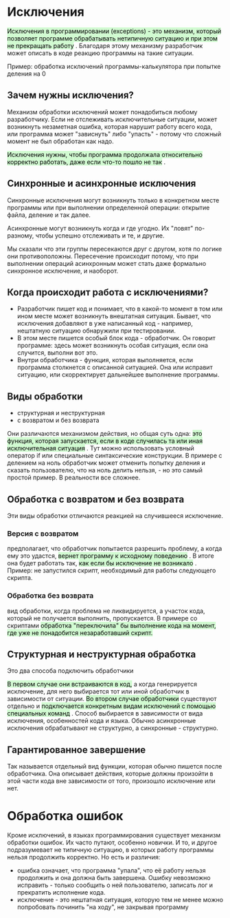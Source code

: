 # Исключения
<mark style="background: #BBFABBA6;">Исключения в программировании (exceptions) - это механизм, который позволяет программе обрабатывать нетипичную ситуацию и при этом не прекращать работу</mark> . Благодаря этому механизму разработчик может описать в коде реакцию программы на такие ситуации.

Пример:
обработка исключений программы-калькулятора при попытке деления на 0
## Зачем нужны исключения?
Механизм обработки исключений может понадобиться любому разработчику. Если не отслеживать исключительные ситуации, может возникнуть незаметная ошибка, которая нарушит работу всего кода, или программа может "зависнуть" либо "упасть" - потому что сложный момент не был обработан как надо.

<mark style="background: #BBFABBA6;">Исключения нужны, чтобы программа продолжала относительно корректно работать, даже если что-то пошло не так</mark> .

## Синхронные и асинхронные исключения
Синхронные исключения могут возникнуть только в конкретном месте программы или при выполнении определенной операции: открытие файла, деление и так далее.

Асинхронные могут возникнуть когда и где угодно. Их "ловят" по-разному, чтобы успешно отслеживать и те, и другие.


Мы сказали что эти группы пересекаются друг с другом, хотя по логике они противоположны. Пересечение происходит потому, что при выполнении операций асинхронным может стать даже формально синхронное исключение, и наоборот.

## Когда происходит работа с исключениями?
- Разработчик пишет код и понимает, что в какой-то момент в том или ином месте может возникнуть внештатная ситуация. Бывает, что исключения добавляют в уже написанный код - например, нештатную ситуацию обнаружили при тестировании.
- В этом месте пишется особый блок кода - обработчик. Он говорит программе: здесь может возникнуть особая ситуация, если она случится, выполни вот это.
- Внутри обработчика - функция, которая выполняется, если программа столкнется с описанной ситуацией. Она или исправит ситуацию, или скорректирует дальнейшее выполнение программы.

## Виды обработки
- структурная и неструктурная
- с возвратом и без возврата

Они различаются механизмом действия, но общая суть одна: <mark style="background: #BBFABBA6;">это функция, которая запускается, если в коде случилась та или иная исключительная ситуация</mark> . Тут можно использовать условный оператор if или специальные синтаксические конструкции.
В примере с делением на ноль обработчик может отменить попытку деления и сказать пользователю, что на ноль делить нельзя, - но это самый простой пример. В реальности все сложнее.

## Обработка с возвратом и без возврата
Эти виды обработки отличаются реакцией на случившееся исключение.

### Версия с возвратом
предполагает, что обработчик попытается разрешить проблему, а когда ему это удастся, <mark style="background: #BBFABBA6;">вернет программу к исходному поведению</mark> . В итоге она будет работать так, <mark style="background: #BBFABBA6;">как если бы исключение не возникало</mark> .
Пример: не запустился скрипт, необходимый для работы следующего скрипта.

### Обработка без возврата
вид обработки, когда проблема не ликвидируется, а участок кода, который не получается выполнить, пропускается. В примере со скриптами <mark style="background: #BBFABBA6;">обработка "переключила" бы выполнение кода на момент, где уже не понадобится незаработавший скрипт.</mark> 

## Структурная и неструктурная обработка
Это два способа подключить обработчики

<mark style="background: #BBFABBA6;">В первом случае они встраиваются в код,</mark> а когда генерируется исключение, для него выбирается тот или иной обработчик в зависимости от ситуации.
<mark style="background: #BBFABBA6;">Во втором случае обработчики</mark> существуют отдельно и <mark style="background: #BBFABBA6;">подключается конкретным видам исключений с помощью специальных команд</mark> .
Способ выбирается в зависимости от вида исключения, особенностей кода и языка.
Обычно асинхронные исключения обрабатывают не структурно, а синхронные - структурно.

## Гарантированное завершение
Так называется отдельный вид функции, которая обычно пишется после обработчика. Она описывает действия, которые должны произойти в этой части кода вне зависимости от того, произошло исключение или нет.

# Обработка ошибок
Кроме исключений, в языках программирования существует механизм обработки ошибок. Их часто путают, особенно новички. И то, и другое подразумевает не типичную ситуацию, в которых работу программы нельзя продолжить корректно. Но есть и различия:
- ошибка означает, что программа "упала", что её работу нельзя продолжить и она должна быть завершена. Ошибку невозможно исправить - только сообщить о ней пользователю, записать лог и прекратить исполнение кода.
- исключение - это нештатная ситуация, которую тем не менее можно попробовать починить "на ходу", не закрывая программу